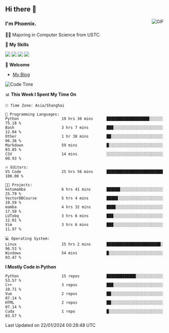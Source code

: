 ## Hi there 👋
<img align="right" alt="GIF" src="https://raw.githubusercontent.com/JoeyBling/JoeyBling/master/pic/pusheencode.gif" />

### I'm Phoenix.

👨‍🎓 Majoring in Computer Science from USTC.

🌟 **My Skills**

![](https://img.shields.io/badge/-Python-3e74a2?style=flat-square&logo=Python&logoColor=fff)
![](https://img.shields.io/badge/-C++-9f62a5?style=flat&logo=cplusplus&logoColor=white)
![](https://img.shields.io/badge/-Linux-185886?style=flat-square&logo=Linux&logoColor=fff)
![](https://img.shields.io/badge/-Rust-ff4136?style=flat-square&logo=Rust&logoColor=fff)

💬 **Welcome**

- [My Blog](https://ysy-phoenix.github.io/)

<!--START_SECTION:waka-->
![Code Time](http://img.shields.io/badge/Code%20Time-501%20hrs%2037%20mins-blue)

📊 **This Week I Spent My Time On** 

```text
🕑︎ Time Zone: Asia/Shanghai

💬 Programming Languages: 
Python                   19 hrs 30 mins      ███████████████████░░░░░░   75.18 % 
Bash                     3 hrs 7 mins        ███░░░░░░░░░░░░░░░░░░░░░░   12.04 % 
Other                    1 hr 38 mins        ██░░░░░░░░░░░░░░░░░░░░░░░   06.36 % 
Markdown                 59 mins             █░░░░░░░░░░░░░░░░░░░░░░░░   03.85 % 
CSV                      14 mins             ░░░░░░░░░░░░░░░░░░░░░░░░░   00.93 % 

🔥 Editors: 
VS Code                  25 hrs 56 mins      █████████████████████████   100.00 % 

🐱‍💻 Projects: 
kotomamba                6 hrs 41 mins       ██████░░░░░░░░░░░░░░░░░░░   25.79 % 
VectorDBCourse           5 hrs 4 mins        █████░░░░░░░░░░░░░░░░░░░░   19.59 % 
mamba                    4 hrs 32 mins       ████░░░░░░░░░░░░░░░░░░░░░   17.50 % 
LUTobq                   3 hrs 6 mins        ███░░░░░░░░░░░░░░░░░░░░░░   12.01 % 
Vim                      3 hrs 6 mins        ███░░░░░░░░░░░░░░░░░░░░░░   11.97 % 

💻 Operating System: 
Linux                    25 hrs 2 mins       ████████████████████████░   96.53 % 
Windows                  54 mins             █░░░░░░░░░░░░░░░░░░░░░░░░   03.47 % 
```

**I Mostly Code in Python** 

```text
Python                   15 repos            █████████████░░░░░░░░░░░░   53.57 % 
C++                      3 repos             ███░░░░░░░░░░░░░░░░░░░░░░   10.71 % 
Vue                      2 repos             ██░░░░░░░░░░░░░░░░░░░░░░░   07.14 % 
HTML                     2 repos             ██░░░░░░░░░░░░░░░░░░░░░░░   07.14 % 
Cuda                     1 repo              █░░░░░░░░░░░░░░░░░░░░░░░░   03.57 % 
```




 Last Updated on 22/01/2024 00:28:48 UTC
<!--END_SECTION:waka-->

<!--
**ysy-phoenix/ysy-phoenix** is a ✨ _special_ ✨ repository because its `README.md` (this file) appears on your GitHub profile.

Here are some ideas to get you started:

- 🔭 I’m currently working on ...
- 🌱 I’m currently learning ...
- 👯 I’m looking to collaborate on ...
- 🤔 I’m looking for help with ...
- 💬 Ask me about ...
- 📫 How to reach me: ...
- 😄 Pronouns: ...
- ⚡ Fun fact: ...
-->
